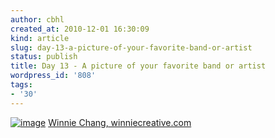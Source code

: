 ```yaml
---
author: cbhl
created_at: 2010-12-01 16:30:09
kind: article
slug: day-13-a-picture-of-your-favorite-band-or-artist
status: publish
title: Day 13 - A picture of your favorite band or artist
wordpress_id: '808'
tags:
- '30'
---
```


[![image](http://images.azuresky.ca/blog/wp-content/uploads/2010/12/47032_1197952565184_1719620954_387025_4729014_n.jpg "47032_1197952565184_1719620954_387025_4729014_n")](http://images.azuresky.ca/blog/wp-content/uploads/2010/12/47032_1197952565184_1719620954_387025_4729014_n.jpg)
[Winnie Chang, winniecreative.com](http://winniecreative.com)
